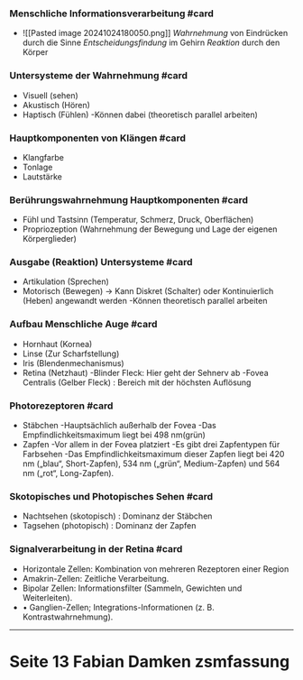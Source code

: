 ### Menschliche Informationsverarbeitung #card 

- ![[Pasted image 20241024180050.png]]
	*Wahrnehmung* von Eindrücken durch die Sinne
	*Entscheidungsfindung* im Gehirn 
	*Reaktion* durch den Körper


### Untersysteme der Wahrnehmung #card 
- Visuell (sehen)
- Akustisch (Hören)
- Haptisch (Fühlen)
-Können dabei (theoretisch parallel arbeiten)

### Hauptkomponenten von Klängen #card 
- Klangfarbe
- Tonlage
- Lautstärke

### Berührungswahrnehmung Hauptkomponenten #card 
- Fühl und Tastsinn (Temperatur, Schmerz, Druck, Oberflächen)
- Propriozeption (Wahrnehmung der Bewegung und Lage der eigenen Körperglieder)

### Ausgabe (Reaktion) Untersysteme #card 
- Artikulation (Sprechen)
- Motorisch (Bewegen) -> Kann Diskret (Schalter) oder Kontinuierlich (Heben) angewandt werden
	-Können theoretisch parallel arbeiten 


### Aufbau Menschliche Auge #card 
- Hornhaut (Kornea)
- Linse (Zur Scharfstellung)
- Iris (Blendenmechanismus)
- Retina (Netzhaut)
	-Blinder Fleck: Hier geht der Sehnerv ab
	-Fovea Centralis (Gelber Fleck) : Bereich mit der höchsten Auflösung

### Photorezeptoren #card 
- Stäbchen
	-Hauptsächlich außerhalb der Fovea
	-Das Empfindlichkeitsmaximum liegt bei 498 nm(grün)
- Zapfen
	-Vor allem in der Fovea platziert
	-Es gibt drei Zapfentypen für Farbsehen
	-Das Empfindlichkeitsmaximum dieser Zapfen liegt bei 420 nm („blau“, Short-Zapfen), 534 nm („grün“, Medium-Zapfen) und 564 nm („rot“, Long-Zapfen).

### Skotopisches und Photopisches Sehen #card 
- Nachtsehen (skotopisch) : Dominanz der Stäbchen
- Tagsehen (photopisch) : Dominanz der Zapfen


### Signalverarbeitung in der Retina #card 
- Horizontale Zellen: Kombination von mehreren Rezeptoren einer Region
- Amakrin-Zellen: Zeitliche Verarbeitung.
- Bipolar Zellen: Informationsfilter (Sammeln, Gewichten und Weiterleiten).
- • Ganglien-Zellen; Integrations-Informationen (z. B. Kontrastwahrnehmung).

---
# Seite 13 Fabian Damken zsmfassung